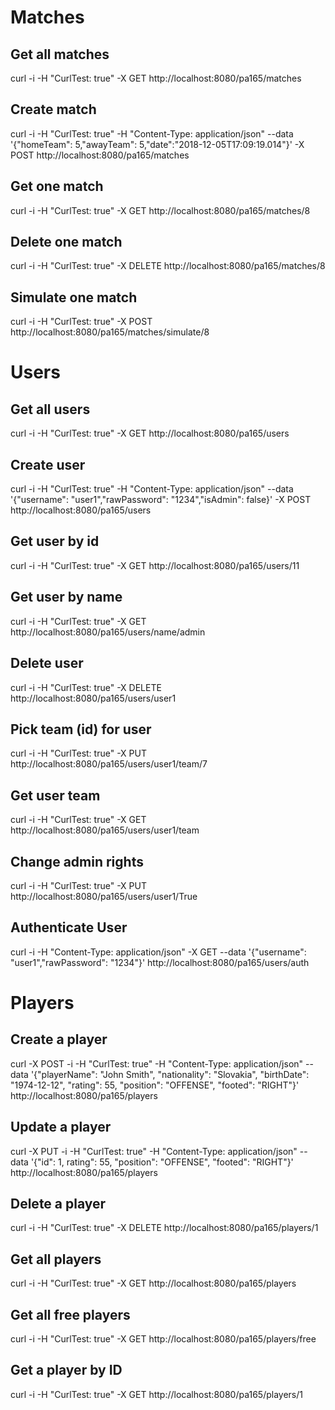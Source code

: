 # Matches

## Get all matches
curl -i -H "CurlTest: true" -X GET http://localhost:8080/pa165/matches

## Create match
curl -i -H "CurlTest: true" -H "Content-Type: application/json" --data '{"homeTeam": 5,"awayTeam": 5,"date":"2018-12-05T17:09:19.014"}' -X POST http://localhost:8080/pa165/matches

## Get one match
curl -i -H "CurlTest: true" -X GET http://localhost:8080/pa165/matches/8

## Delete one match
curl -i -H "CurlTest: true" -X DELETE http://localhost:8080/pa165/matches/8

## Simulate one match
curl -i -H "CurlTest: true" -X POST  http://localhost:8080/pa165/matches/simulate/8

# Users

## Get all users
curl -i -H "CurlTest: true" -X GET http://localhost:8080/pa165/users

## Create user
curl -i -H "CurlTest: true" -H "Content-Type: application/json" --data '{"username": "user1","rawPassword": "1234","isAdmin": false}' -X POST http://localhost:8080/pa165/users

## Get user by id
curl -i -H "CurlTest: true" -X GET http://localhost:8080/pa165/users/11

## Get user by name
curl -i -H "CurlTest: true" -X GET http://localhost:8080/pa165/users/name/admin

## Delete user
curl -i -H "CurlTest: true" -X DELETE http://localhost:8080/pa165/users/user1

## Pick team (id) for user
curl -i -H "CurlTest: true" -X PUT http://localhost:8080/pa165/users/user1/team/7

## Get user team
curl -i -H "CurlTest: true" -X GET http://localhost:8080/pa165/users/user1/team

## Change admin rights
curl -i -H "CurlTest: true" -X PUT http://localhost:8080/pa165/users/user1/True

## Authenticate User
curl -i -H "Content-Type: application/json" -X GET --data '{"username": "user1","rawPassword": "1234"}' http://localhost:8080/pa165/users/auth

# Players

## Create a player
curl -X POST -i -H "CurlTest: true" -H "Content-Type: application/json" --data '{"playerName": "John Smith", "nationality": "Slovakia", "birthDate": "1974-12-12", "rating": 55, "position": "OFFENSE", "footed": "RIGHT"}' http://localhost:8080/pa165/players

## Update a player 
curl -X PUT -i -H "CurlTest: true" -H "Content-Type: application/json" --data '{"id": 1, rating": 55, "position": "OFFENSE", "footed": "RIGHT"}' http://localhost:8080/pa165/players

## Delete a player
curl -i -H "CurlTest: true" -X DELETE http://localhost:8080/pa165/players/1

## Get all players
curl -i -H "CurlTest: true" -X GET http://localhost:8080/pa165/players

## Get all free players
curl -i -H "CurlTest: true" -X GET http://localhost:8080/pa165/players/free

## Get a player by ID
curl -i -H "CurlTest: true" -X GET http://localhost:8080/pa165/players/1